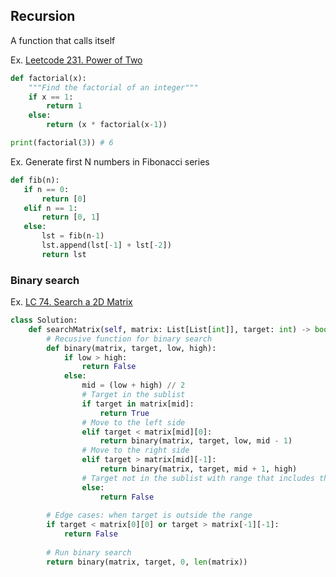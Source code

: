 
## Recursion
A function that calls itself

Ex. [Leetcode 231. Power of Two](https://github.com/liu431/Technical-Skills/blob/master/Python/Leetcode%20exercises/231.%20Power%20of%20Two.py)

```python
def factorial(x):
    """Find the factorial of an integer"""
    if x == 1:
        return 1
    else:
        return (x * factorial(x-1))

print(factorial(3)) # 6
```

Ex. Generate first N numbers in Fibonacci series
 ```python
def fib(n):
    if n == 0:
        return [0]
    elif n == 1:
        return [0, 1]
    else:
        lst = fib(n-1)
        lst.append(lst[-1] + lst[-2])
        return lst
```

### Binary search

Ex. [LC 74. Search a 2D Matrix](https://leetcode.com/problems/search-a-2d-matrix/)
```python
class Solution:
    def searchMatrix(self, matrix: List[List[int]], target: int) -> bool:
        # Recusive function for binary search
        def binary(matrix, target, low, high):
            if low > high:
                return False
            else:
                mid = (low + high) // 2
                # Target in the sublist
                if target in matrix[mid]:
                    return True
                # Move to the left side
                elif target < matrix[mid][0]:
                    return binary(matrix, target, low, mid - 1)
                # Move to the right side
                elif target > matrix[mid][-1]:
                    return binary(matrix, target, mid + 1, high)
                # Target not in the sublist with range that includes the target value 
                else:
                    return False
                
        # Edge cases: when target is outside the range 
        if target < matrix[0][0] or target > matrix[-1][-1]:
            return False
        
        # Run binary search
        return binary(matrix, target, 0, len(matrix))
 ```        
